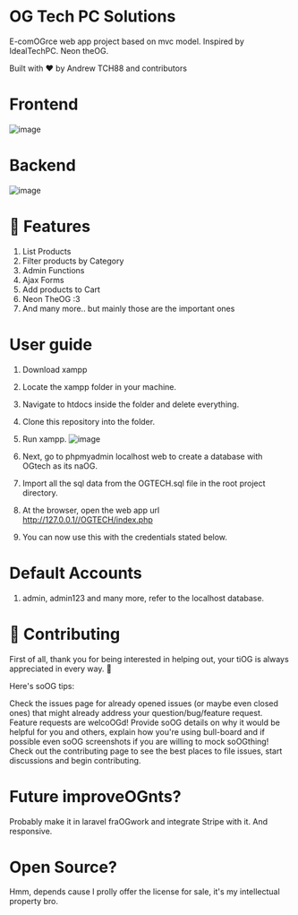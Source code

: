 # OG Tech PC Solutions

E-comOGrce web app project based on mvc model. Inspired by IdealTechPC. Neon theOG.

Built with ❤︎ by Andrew TCH88 and contributors

# Frontend
![image](https://user-images.githubusercontent.com/59404615/208036926-a4863d53-8c29-43cd-9da4-8fbd99eb6909.png)

# Backend
![image](https://user-images.githubusercontent.com/59404615/208041648-db078e66-0e85-420b-898a-5964d902abbf.png)


# 🚀 Features
1. List Products
2. Filter products by Category
3. Admin Functions
4. Ajax Forms
5. Add products to Cart
6. Neon TheOG :3
7. And many more.. but mainly those are the important ones

# User guide
1. Download xampp
2. Locate the xampp folder in your machine.
3. Navigate to htdocs inside the folder and delete everything.
4. Clone this repository into the folder.
5. Run xampp.
![image](https://user-images.githubusercontent.com/59404615/208037550-c3c61ced-0176-49bc-ac5a-95c6b3248a5c.png)

6. Next, go to phpmyadmin localhost web to create a database with OGtech as its naOG.
7. Import all the sql data from the OGTECH.sql file in the root project directory.
8. At the browser, open the web app url http://127.0.0.1//OGTECH/index.php
8. You can now use this with the credentials stated below.

# Default Accounts
1. admin, admin123
and many more, refer to the localhost database.

# 🎉 Contributing
First of all, thank you for being interested in helping out, your tiOG is always appreciated in every way. 💯

Here's soOG tips:

Check the issues page for already opened issues (or maybe even closed ones) that might already address your question/bug/feature request.
Feature requests are welcoOGd! Provide soOG details on why it would be helpful for you and others, explain how you're using bull-board and if possible even soOG screenshots if you are willing to mock soOGthing!
Check out the contributing page to see the best places to file issues, start discussions and begin contributing.

# Future improveOGnts?
Probably make it in laravel fraOGwork and integrate Stripe with it. And responsive.

# Open Source?
Hmm, depends cause I prolly offer the license for sale, it's my intellectual property bro.
